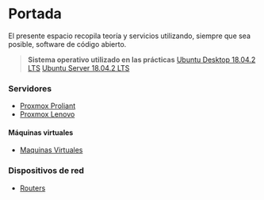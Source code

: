 <!-- TITLE: Bienvenidos -->
<!-- SUBTITLE: Wiki del ITEL -->

# Portada
El presente espacio recopila teoría y servicios utilizando, siempre que sea posible, software de código abierto.
> **Sistema operativo utilizado en las prácticas**
>  [Ubuntu Desktop 18.04.2 LTS](http://releases.ubuntu.com/18.04.2/ubuntu-18.04.2-desktop-amd64.iso)
>  [Ubuntu Server 18.04.2 LTS](http://releases.ubuntu.com/18.04.2/ubuntu-18.04.2-live-server-amd64.iso)


### Servidores
* [Proxmox Proliant](https://192.168.0.100:8006)
* [Proxmox Lenovo](https://192.168.0.111:8006)

#### Máquinas virtuales
* [Maquinas Virtuales](maquinas)

### Dispositivos de red
* [Routers](routers)

